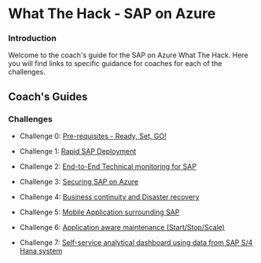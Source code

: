 # What The Hack - SAP on Azure
### Introduction
Welcome to the coach's guide for the SAP on Azure What The Hack. Here you will find links to specific guidance for coaches for each of the challenges.


## Coach's Guides
### Challenges

- Challenge 0: [Pre-requisites - Ready, Set, GO!](./00-prereqs.md) 

- Challenge 1: [Rapid SAP Deployment](./01-SAP-Auto-Deployment.md)

- Challenge 2: [End-to-End Technical monitoring for SAP](./02-Azure-Monitor.md)

- Challenge 3: [Securing SAP on Azure](./03-SAP-Security.md)

- Challenge 4: [Business continuity and Disaster recovery](./04-Business-Continuity-and-DR.md)

- Challenge 5: [Mobile Application surrounding SAP](./05-PowerApps.md)

- Challenge 6: [Application aware maintenance (Start/Stop/Scale)](./06-Start-Stop-Automation.md)

- Challenge 7: [Self-service analytical dashboard using data from SAP S/4 Hana system](./07-PowerQuery.md) 

